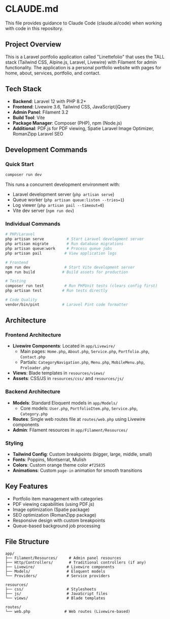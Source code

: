 # CLAUDE.md

This file provides guidance to Claude Code (claude.ai/code) when working with code in this repository.

## Project Overview

This is a Laravel portfolio application called "Linettefolio" that uses the TALL stack (Tailwind CSS, Alpine.js, Laravel, Livewire) with Filament for admin functionality. The application is a personal portfolio website with pages for home, about, services, portfolio, and contact.

## Tech Stack

- **Backend**: Laravel 12 with PHP 8.2+
- **Frontend**: Livewire 3.6, Tailwind CSS, JavaScript/jQuery
- **Admin Panel**: Filament 3.2
- **Build Tool**: Vite
- **Package Manager**: Composer (PHP), npm (Node.js)
- **Additional**: PDF.js for PDF viewing, Spatie Laravel Image Optimizer, RomanZipp Laravel SEO

## Development Commands

### Quick Start
```bash
composer run dev
```
This runs a concurrent development environment with:
- Laravel development server (`php artisan serve`)
- Queue worker (`php artisan queue:listen --tries=1`)
- Log viewer (`php artisan pail --timeout=0`)
- Vite dev server (`npm run dev`)

### Individual Commands
```bash
# PHP/Laravel
php artisan serve          # Start Laravel development server
php artisan migrate        # Run database migrations
php artisan queue:work     # Process queue jobs
php artisan pail          # View application logs

# Frontend
npm run dev               # Start Vite development server
npm run build            # Build assets for production

# Testing
composer run test         # Run PHPUnit tests (clears config first)
php artisan test         # Run tests directly

# Code Quality
vendor/bin/pint          # Laravel Pint code formatter
```

## Architecture

### Frontend Architecture
- **Livewire Components**: Located in `app/Livewire/`
  - Main pages: `Home.php`, `About.php`, `Service.php`, `Portfolio.php`, `Contact.php`
  - Partials: `CategoryNavigation.php`, `Menu.php`, `MobileMenu.php`, `Preloader.php`
- **Views**: Blade templates in `resources/views/`
- **Assets**: CSS/JS in `resources/css/` and `resources/js/`

### Backend Architecture
- **Models**: Standard Eloquent models in `app/Models/`
  - Core models: `User.php`, `PortfolioItem.php`, `Service.php`, `Category.php`
- **Routes**: Single web routes file at `routes/web.php` using Livewire components
- **Admin**: Filament resources in `app/Filament/Resources/`

### Styling
- **Tailwind Config**: Custom breakpoints (bigger, large, middle, small)
- **Fonts**: Poppins, Montserrat, Mulish
- **Colors**: Custom orange theme color `#f25835`
- **Animations**: Custom `page-in` animation for smooth transitions

## Key Features
- Portfolio item management with categories
- PDF viewing capabilities (using PDF.js)
- Image optimization (Spatie package)
- SEO optimization (RomanZipp package)
- Responsive design with custom breakpoints
- Queue-based background job processing

## File Structure
```
app/
├── Filament/Resources/     # Admin panel resources
├── Http/Controllers/       # Traditional controllers (if any)
├── Livewire/              # Livewire components
├── Models/                # Eloquent models
└── Providers/             # Service providers

resources/
├── css/                   # Stylesheets
├── js/                    # JavaScript files
└── views/                 # Blade templates

routes/
└── web.php               # Web routes (Livewire-based)
```